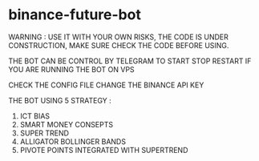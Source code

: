 # binance-future-bot

WARNING : USE IT WITH YOUR OWN RISKS, THE CODE IS UNDER CONSTRUCTION, MAKE SURE CHECK THE CODE BEFORE USING. 


THE BOT CAN BE CONTROL BY TELEGRAM TO START STOP RESTART IF YOU ARE RUNNING THE BOT ON VPS 

CHECK THE CONFIG FILE CHANGE THE BINANCE API KEY

THE BOT USING 5 STRATEGY :
1. ICT BIAS 
2. SMART MONEY CONSEPTS
3. SUPER TREND
4. ALLIGATOR BOLLINGER BANDS
5. PIVOTE POINTS INTEGRATED WITH SUPERTREND






